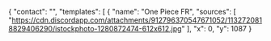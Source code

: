 {
  "contact": "",
  "templates": [
    {
      "name": "One Piece FR",
      "sources": [
        "https://cdn.discordapp.com/attachments/912796370547671052/1132720818829406290/istockphoto-1280872474-612x612.jpg"
      ],
      "x": 0,
      "y": 1087
    }
